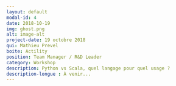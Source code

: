 ```yaml
---
layout: default
modal-id: 4
date: 2018-10-19
img: ghost.png
alt: image-alt
project-date: 19 octobre 2018
qui: Mathieu Prevel
boite: Actility
position: Team Manager / R&D Leader  
category: Workshop
description: Python vs Scala, quel langage pour quel usage ?
description-longue : À venir...
---
```

